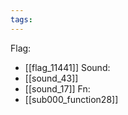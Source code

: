 ```yaml
---
tags:
---
```

Flag:
- [[flag_11441]]
Sound:
- [[sound_43]]
- [[sound_17]]
Fn:
- [[sub000_function28]]
